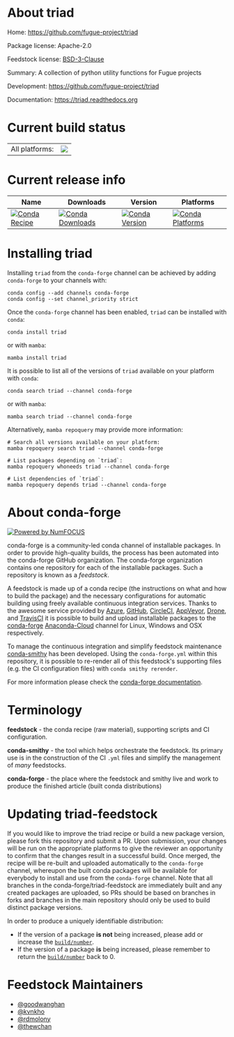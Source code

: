About triad
===========

Home: https://github.com/fugue-project/triad

Package license: Apache-2.0

Feedstock license: [BSD-3-Clause](https://github.com/conda-forge/triad-feedstock/blob/main/LICENSE.txt)

Summary: A collection of python utility functions for Fugue projects

Development: https://github.com/fugue-project/triad

Documentation: https://triad.readthedocs.org

Current build status
====================


<table><tr><td>All platforms:</td>
    <td>
      <a href="https://dev.azure.com/conda-forge/feedstock-builds/_build/latest?definitionId=13800&branchName=main">
        <img src="https://dev.azure.com/conda-forge/feedstock-builds/_apis/build/status/triad-feedstock?branchName=main">
      </a>
    </td>
  </tr>
</table>

Current release info
====================

| Name | Downloads | Version | Platforms |
| --- | --- | --- | --- |
| [![Conda Recipe](https://img.shields.io/badge/recipe-triad-green.svg)](https://anaconda.org/conda-forge/triad) | [![Conda Downloads](https://img.shields.io/conda/dn/conda-forge/triad.svg)](https://anaconda.org/conda-forge/triad) | [![Conda Version](https://img.shields.io/conda/vn/conda-forge/triad.svg)](https://anaconda.org/conda-forge/triad) | [![Conda Platforms](https://img.shields.io/conda/pn/conda-forge/triad.svg)](https://anaconda.org/conda-forge/triad) |

Installing triad
================

Installing `triad` from the `conda-forge` channel can be achieved by adding `conda-forge` to your channels with:

```
conda config --add channels conda-forge
conda config --set channel_priority strict
```

Once the `conda-forge` channel has been enabled, `triad` can be installed with `conda`:

```
conda install triad
```

or with `mamba`:

```
mamba install triad
```

It is possible to list all of the versions of `triad` available on your platform with `conda`:

```
conda search triad --channel conda-forge
```

or with `mamba`:

```
mamba search triad --channel conda-forge
```

Alternatively, `mamba repoquery` may provide more information:

```
# Search all versions available on your platform:
mamba repoquery search triad --channel conda-forge

# List packages depending on `triad`:
mamba repoquery whoneeds triad --channel conda-forge

# List dependencies of `triad`:
mamba repoquery depends triad --channel conda-forge
```


About conda-forge
=================

[![Powered by
NumFOCUS](https://img.shields.io/badge/powered%20by-NumFOCUS-orange.svg?style=flat&colorA=E1523D&colorB=007D8A)](https://numfocus.org)

conda-forge is a community-led conda channel of installable packages.
In order to provide high-quality builds, the process has been automated into the
conda-forge GitHub organization. The conda-forge organization contains one repository
for each of the installable packages. Such a repository is known as a *feedstock*.

A feedstock is made up of a conda recipe (the instructions on what and how to build
the package) and the necessary configurations for automatic building using freely
available continuous integration services. Thanks to the awesome service provided by
[Azure](https://azure.microsoft.com/en-us/services/devops/), [GitHub](https://github.com/),
[CircleCI](https://circleci.com/), [AppVeyor](https://www.appveyor.com/),
[Drone](https://cloud.drone.io/welcome), and [TravisCI](https://travis-ci.com/)
it is possible to build and upload installable packages to the
[conda-forge](https://anaconda.org/conda-forge) [Anaconda-Cloud](https://anaconda.org/)
channel for Linux, Windows and OSX respectively.

To manage the continuous integration and simplify feedstock maintenance
[conda-smithy](https://github.com/conda-forge/conda-smithy) has been developed.
Using the ``conda-forge.yml`` within this repository, it is possible to re-render all of
this feedstock's supporting files (e.g. the CI configuration files) with ``conda smithy rerender``.

For more information please check the [conda-forge documentation](https://conda-forge.org/docs/).

Terminology
===========

**feedstock** - the conda recipe (raw material), supporting scripts and CI configuration.

**conda-smithy** - the tool which helps orchestrate the feedstock.
                   Its primary use is in the construction of the CI ``.yml`` files
                   and simplify the management of *many* feedstocks.

**conda-forge** - the place where the feedstock and smithy live and work to
                  produce the finished article (built conda distributions)


Updating triad-feedstock
========================

If you would like to improve the triad recipe or build a new
package version, please fork this repository and submit a PR. Upon submission,
your changes will be run on the appropriate platforms to give the reviewer an
opportunity to confirm that the changes result in a successful build. Once
merged, the recipe will be re-built and uploaded automatically to the
`conda-forge` channel, whereupon the built conda packages will be available for
everybody to install and use from the `conda-forge` channel.
Note that all branches in the conda-forge/triad-feedstock are
immediately built and any created packages are uploaded, so PRs should be based
on branches in forks and branches in the main repository should only be used to
build distinct package versions.

In order to produce a uniquely identifiable distribution:
 * If the version of a package **is not** being increased, please add or increase
   the [``build/number``](https://docs.conda.io/projects/conda-build/en/latest/resources/define-metadata.html#build-number-and-string).
 * If the version of a package **is** being increased, please remember to return
   the [``build/number``](https://docs.conda.io/projects/conda-build/en/latest/resources/define-metadata.html#build-number-and-string)
   back to 0.

Feedstock Maintainers
=====================

* [@goodwanghan](https://github.com/goodwanghan/)
* [@kvnkho](https://github.com/kvnkho/)
* [@rdmolony](https://github.com/rdmolony/)
* [@thewchan](https://github.com/thewchan/)

